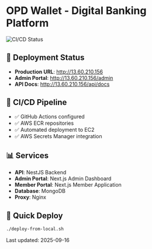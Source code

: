 # OPD Wallet - Digital Banking Platform

![CI/CD Status](https://github.com/anilkumar1510/opdwallet/actions/workflows/deploy-working.yml/badge.svg)

## 🚀 Deployment Status
- **Production URL**: http://13.60.210.156
- **Admin Portal**: http://13.60.210.156/admin
- **API Docs**: http://13.60.210.156/api/docs

## 🔧 CI/CD Pipeline
- ✅ GitHub Actions configured
- ✅ AWS ECR repositories
- ✅ Automated deployment to EC2
- ✅ AWS Secrets Manager integration

## 📊 Services
- **API**: NestJS Backend
- **Admin Portal**: Next.js Admin Dashboard
- **Member Portal**: Next.js Member Application
- **Database**: MongoDB
- **Proxy**: Nginx

## 🚀 Quick Deploy
```bash
./deploy-from-local.sh
```

Last updated: 2025-09-16
